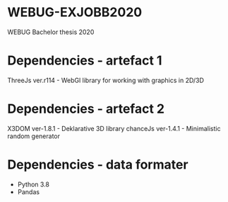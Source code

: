 # WEBUG-EXJOBB2020
WEBUG Bachelor thesis 2020

# Dependencies - artefact 1

ThreeJs ver.r114 - WebGl library for working with graphics in 2D/3D

# Dependencies - artefact 2

X3DOM ver-1.8.1 - Deklarative 3D library
chanceJs ver-1.4.1 - Minimalistic random generator

# Dependencies - data formater

- Python 3.8
- Pandas

